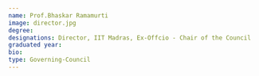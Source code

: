 ```yaml
---
name: Prof.Bhaskar Ramamurti
image: director.jpg
degree: 
designations: Director, IIT Madras, Ex-Offcio - Chair of the Council
graduated year:
bio:
type: Governing-Council
---
```

